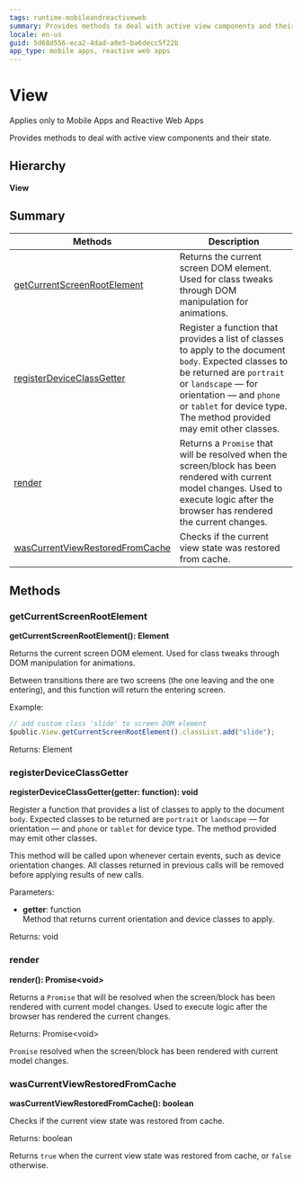 ```yaml
---
tags: runtime-mobileandreactiveweb
summary: Provides methods to deal with active view components and their state.
locale: en-us
guid: 5d68d556-eca2-4dad-a0e5-ba6decc5f22b
app_type: mobile apps, reactive web apps
---
```


# View

<div class="info" markdown="1">

Applies only to Mobile Apps and Reactive Web Apps

</div>

Provides methods to deal with active view components and their state.

## Hierarchy

**View**

## Summary

|Methods|Description|
|---|---|
|[getCurrentScreenRootElement](view.md#getcurrentscreenrootelement)|Returns the current screen DOM element. Used for class tweaks through DOM manipulation for animations.|
|[registerDeviceClassGetter](view.md#registerdeviceclassgetter)|Register a function that provides a list of classes to apply to the document `body`. Expected classes to be returned are `portrait` or `landscape` — for orientation — and `phone` or `tablet` for device type. The method provided may emit other classes.|
|[render](view.md#render)|Returns a `Promise` that will be resolved when the screen/block has been rendered with current model changes. Used to execute logic after the browser has rendered the current changes.|
|[wasCurrentViewRestoredFromCache](view.md#wascurrentviewrestoredfromcache)|Checks if the current view state was restored from cache.|

## Methods

### getCurrentScreenRootElement

**getCurrentScreenRootElement(): Element**

Returns the current screen DOM element. Used for class tweaks through DOM manipulation for animations.

Between transitions there are two screens (the one leaving and the one entering), and this function will return the entering screen.

Example:

```javascript
// add custom class 'slide' to screen DOM element
$public.View.getCurrentScreenRootElement().classList.add("slide");
```

Returns: Element

### registerDeviceClassGetter

**registerDeviceClassGetter(getter: function): void**

Register a function that provides a list of classes to apply to the document `body`. Expected classes to be returned are `portrait` or `landscape` — for orientation — and `phone` or `tablet` for device type. The method provided may emit other classes.

This method will be called upon whenever certain events, such as device orientation changes. All classes returned in previous calls will be removed before applying results of new calls.

Parameters:

* **getter**: function<br/> Method that returns current orientation and device classes to apply.

Returns: void

### render

**render(): Promise&lt;void&gt;**

Returns a `Promise` that will be resolved when the screen/block has been rendered with current model changes. Used to execute logic after the browser has rendered the current changes.

Returns: Promise&lt;void&gt;

`Promise` resolved when the screen/block has been rendered with current model changes.

### wasCurrentViewRestoredFromCache

**wasCurrentViewRestoredFromCache(): boolean**

Checks if the current view state was restored from cache.

Returns: boolean

Returns `true` when the current view state was restored from cache, or `false` otherwise.

